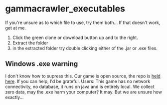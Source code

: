 # gammacrawler_executables
If you're unsure as to which file to use, try them both... If that doesn't work, get at me.
1. Click the green clone or download button up and to the right.
2. Extract the folder
3. in the extracted folder try double clicking either of the .jar or .exe files.

## Windows .exe warning
I don't know how to supress this. Our game is open source, the repo is [held here](https://github.com/deenlord/gammacrawler). If you can help, I'd be grateful. Users: This game has no network connectivity, no database, it runs on java and is entirely local. We collect zero data, may the .exe harm your computer? It may. But we are unsure how exactly...
